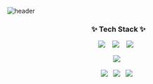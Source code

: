 ![header](https://capsule-render.vercel.app/api?type=soft&color=auto&height=150&section=header&text=MinjunKim&fontSize=70&animation=twinkling)


<h3 align="center">✨ Tech Stack ✨ </h3>

<p align="center">
  <img src="https://img.shields.io/badge/typescript%20-%23007ACC.svg?&style=for-the-badge&logo=typescript&logoColor=white"/>&nbsp;&nbsp;&nbsp;
  <img src="https://img.shields.io/badge/node.js%20-%2343853D.svg?&style=for-the-badge&logo=node.js&logoColor=white"/>&nbsp;&nbsp;&nbsp;
  <img src="https://img.shields.io/badge/Javascript%20-%F7DF1E.svg?&style=for-the-badge&logo=javascript&logoColor=white"/>&nbsp;&nbsp;&nbsp;
</p>

<p align="center">
  <img src="https://img.shields.io/badge/AWS%20-%23FF9900.svg?&style=flat-square&logo=amazon-aws&logoColor=white"/>&nbsp;&nbsp;
</p>

<p align="center">
  <img src ="https://img.shields.io/badge/postgres-%23316192.svg?&style=flat-square&logo=postgresql&logoColor=white"/>&nbsp;&nbsp;
  <img src="https://img.shields.io/badge/docker%20-%230db7ed.svg?&style=flat-square&logo=docker&logoColor=white"/>&nbsp;&nbsp;
  <img src="https://img.shields.io/badge/kubernetes%20-%23326ce5.svg?&style=fflat-square&logo=kubernetes&logoColor=white"/>&nbsp;&nbsp;
</p>

<!--
Here are some ideas to get you started:

- 🔭 I’m currently working on ...
- 🌱 I’m currently learning ...
- 👯 I’m looking to collaborate on ...
- 🤔 I’m looking for help with ...
- 💬 Ask me about ...
- 📫 How to reach me: ...
- 😄 Pronouns: ...
- ⚡ Fun fact: ...
-->
